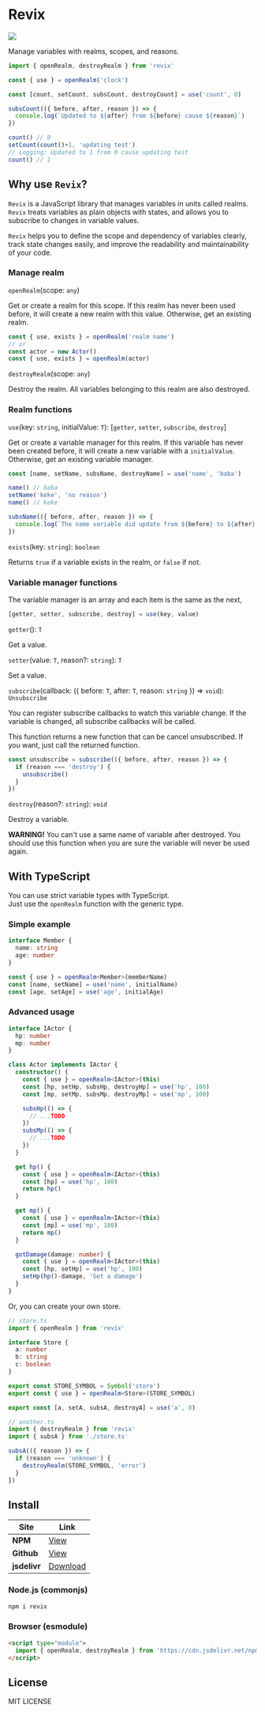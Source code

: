 # Revix

[![](https://data.jsdelivr.com/v1/package/npm/revix/badge)](https://www.jsdelivr.com/package/npm/revix)

Manage variables with realms, scopes, and reasons.

```typescript
import { openRealm, destroyRealm } from 'revix'

const { use } = openRealm('clock')

const [count, setCount, subsCount, destroyCount] = use('count', 0)

subsCount(({ before, after, reason }) => {
  console.log(`Updated to ${after} from ${before} cause ${reason}`)
})

count() // 0
setCount(count()+1, 'updating test')
// Logging: Updated to 1 from 0 cause updating test
count() // 1
```

## Why use `Revix`?

`Revix` is a JavaScript library that manages variables in units called realms. `Revix` treats variables as plain objects with states, and allows you to subscribe to changes in variable values.

`Revix` helps you to define the scope and dependency of variables clearly, track state changes easily, and improve the readability and maintainability of your code.

### **Manage realm**

`openRealm`(scope: `any`)

Get or create a realm for this scope.
If this realm has never been used before, it will create a new realm with this value. Otherwise, get an existing realm.

```typescript
const { use, exists } = openRealm('realm name')
// or
const actor = new Actor()
const { use, exists } = openRealm(actor)
```

`destroyRealm`(scope: `any`)

Destroy the realm. All variables belonging to this realm are also destroyed.

### **Realm functions**

`use`(key: `string`, initialValue: `T`): [`getter`, `setter`, `subscribe`, `destroy`]

Get or create a variable manager for this realm. If this variable has never been created before, it will create a new variable with a `initialValue`. Otherwise, get an existing variable manager.

```typescript
const [name, setName, subsName, destroyName] = use('name', 'baba')

name() // baba
setName('keke', 'no reason')
name() // keke

subsName(({ before, after, reason }) => {
  console.log(`The name variable did update from ${before} to ${after} because ${reason}`)
})
```

`exists`(key: `string`): `boolean`

Returns `true` if a variable exists in the realm, or `false` if not.

### **Variable manager functions**

The variable manager is an array and each item is the same as the next,

```typescript
[getter, setter, subscribe, destroy] = use(key, value)
```

`getter`(): `T`

Get a value.

`setter`(value: `T`, reason?: `string`): `T`

Set a value.

`subscribe`(callback: ({ before: `T`, after: `T`, reason: `string` }) => `void`): `Unsubscribe`

You can register subscribe callbacks to watch this variable change.
If the variable is changed, all subscribe callbacks will be called.

This function returns a new function that can be cancel unsubscribed. If you want, just call the returned function.

```typescript
const unsubscribe = subscribe(({ before, after, reason }) => {
  if (reason === 'destroy') {
    unsubscribe()
  }
})
```

`destroy`(reason?: `string`): `void`

Destroy a variable.

**WARNING!** You can't use a same name of variable after destroyed. You should use this function when you are sure the variable will never be used again.

## With TypeScript

You can use strict variable types with TypeScript.  
Just use the `openRealm` function with the generic type.

### Simple example

```typescript
interface Member {
  name: string
  age: number
}

const { use } = openRealm<Member>(memberName)
const [name, setName] = use('name', initialName)
const [age, setAge] = use('age', initialAge)
```

### Advanced usage

```typescript
interface IActor {
  hp: number
  mp: number
}

class Actor implements IActor {
  constructor() {
    const { use } = openRealm<IActor>(this)
    const [hp, setHp, subsHp, destroyHp] = use('hp', 100)
    const [mp, setMp, subsMp, destroyMp] = use('mp', 100)

    subsHp(() => {
      // ...TODO
    })
    subsMp(() => {
      // ...TODO
    })
  }

  get hp() {
    const { use } = openRealm<IActor>(this)
    const [hp] = use('hp', 100)
    return hp()
  }

  get mp() {
    const { use } = openRealm<IActor>(this)
    const [mp] = use('mp', 100)
    return mp()
  }

  gotDamage(damage: number) {
    const { use } = openRealm<IActor>(this)
    const [hp, setHp] = use('hp', 100)
    setHp(hp()-damage, 'Got a damage')
  }
}
```

Or, you can create your own store.

```typescript
// store.ts
import { openRealm } from 'revix'

interface Store {
  a: number
  b: string
  c: boolean
}

export const STORE_SYMBOL = Symbol('store')
export const { use } = openRealm<Store>(STORE_SYMBOL)

export const [a, setA, subsA, destroyA] = use('a', 0)

// another.ts
import { destroyRealm } from 'revix'
import { subsA } from './store.ts'

subsA(({ reason }) => {
  if (reason === 'unknown') {
    destroyRealm(STORE_SYMBOL, 'error')
  }
})
```

## Install

|Site|Link|
|---|---|
|**NPM**|[View](https://www.npmjs.com/package/revix)|
|**Github**|[View](https://github.com/izure1/revix)|
|**jsdelivr**|[Download](https://cdn.jsdelivr.net/npm/revix@1.x.x/dist/esm/index.min.js)|

### Node.js (commonjs)

```bash
npm i revix
```

### Browser (esmodule)

```html
<script type="module">
  import { openRealm, destroyRealm } from 'https://cdn.jsdelivr.net/npm/revix@1.x.x/dist/esm/index.min.js'
</script>
```

## License

MIT LICENSE
